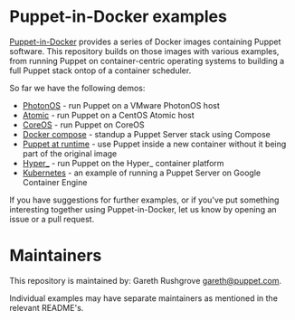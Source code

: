 # Puppet-in-Docker examples

[Puppet-in-Docker](https://github.com/puppetlabs/puppet-in-docker)
provides a series of Docker images containing Puppet software. This
repository builds on those images with various examples, from running
Puppet on container-centric operating systems to building a full Puppet
stack ontop of a container scheduler.

So far we have the following demos:

* [PhotonOS](https://github.com/puppetlabs/puppet-in-docker-examples/tree/master/photonos) - run Puppet on a VMware PhotonOS host
* [Atomic](https://github.com/puppetlabs/puppet-in-docker-examples/tree/master/atomic) - run Puppet on a CentOS Atomic host
* [CoreOS](https://github.com/puppetlabs/puppet-in-docker-examples/tree/master/coreos) - run Puppet on CoreOS
* [Docker compose](https://github.com/puppetlabs/puppet-in-docker-examples/tree/master/compose) - standup a Puppet Server stack using Compose
* [Puppet at runtime](https://github.com/puppetlabs/puppet-in-docker-examples/tree/master/puppet-at-runtime) - use Puppet inside a new container without it being part of the original image
* [Hyper_](https://github.com/puppetlabs/puppet-in-docker-examples/tree/master/hyper_) - run Puppet on the Hyper_ container platform
* [Kubernetes](https://github.com/puppetlabs/puppet-in-docker-examples/tree/master/kubernetes) - an example of running a Puppet Server on Google Container Engine

If you have suggestions for further examples, or if you've put something
interesting together using Puppet-in-Docker, let us know by opening an
issue or a pull request.

# Maintainers

This repository is maintained by: Gareth Rushgrove <gareth@puppet.com>.

Individual examples may have separate maintainers as mentioned in the
relevant README's.
